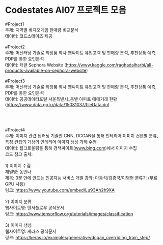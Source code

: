# Codestates AI07 프로젝트 모음
#Project1<br>
주제: 지역별 비디오게임 판매량 비교분석<br>
데이터: 코드스테이츠 제공 <br>
<br>
#Project2<br>
주제: 머신러닝 기술로 화장품 회사 웹싸이트 유입고객 및 판매량 분석, 추천상품 예측, PDP를 통한 요인분석<br>
데이터: 캐글 Sephora Website (https://www.kaggle.com/raghadalharbi/all-products-available-on-sephora-website)<br>
<br>
#Project3<br>
주제: 머신러닝 기술로 화장품 회사 웹싸이트 유입고객 및 판매량 분석, 추천상품 예측, PDP를 통한 요인분석<br>
데이터: 공공데이터포털 서울특별시_동별 아파트 매매거래 현황 (https://www.data.go.kr/data/15081037/fileData.do)
<br><br>

<br><br>
#Project4 <br>
주제: 이미지 관련 딥러닝 기술인 CNN, DCGAN을 통해 인테리어 이미지 컨셉별 분류, 특정 컨셉의 가상의 인테리어 이미지 생성 과제 수행<br>
데이터: 웹크로울링을 통해 검색싸이트(www.bing.com)에서 이미지 수집<br>
코드 참고 출처:<br>
<br> 1) 이미지 수집 <br>
채널명: 동빈나<br> 
제목: 3분 만에 만드는 인공지능 서비스 개발 강좌: 마동석/김종국/이병헌 분류기 (무료 GPU 사용) <br>
링크: https://www.youtube.com/embed/Lu93Ah2h9XA <br><br>
2) 이미지 분류 <br>
웹사이트명: 텐서플로우 공식문서 <br>
링크: https://www.tensorflow.org/tutorials/images/classification<br><br>
3) 이미지 생성 <br>
웹사이트명: 케라스 공식문서 <br>
링크: https://keras.io/examples/generative/dcgan_overriding_train_step/

